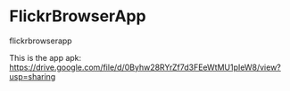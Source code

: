 # FlickrBrowserApp
flickrbrowserapp


This is the app apk: https://drive.google.com/file/d/0Byhw28RYrZf7d3FEeWtMU1pIeW8/view?usp=sharing
